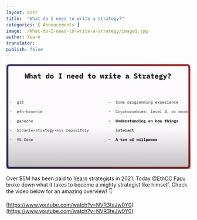 ```yaml
---
layout: post
title:  "What do I need to write a strategy?"
categories: [ Annoucements ]
image: ./What-do-I-need-to-write-a-strategy/image1.jpg
author: Yearn
translator:
publish: false
---
```


![](image1.jpg) <br>

Over $5M has been paid to [Yearn](https://t.me/yearnupdates) strategists in 2021. Today [@EthCC](https://twitter.com/EthCC/) [Facu](https://t.me/fameal) broke down what it takes to become a mighty strategist like himself. Check the video below for an amazing overview! 👇

[https://www.youtube.com/watch?v=NVR3teJw0Y0](https://www.youtube.com/watch?v=NVR3teJw0Y0)
